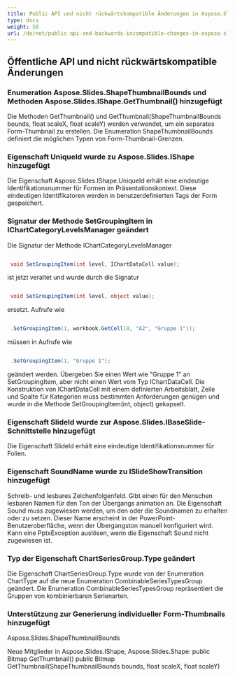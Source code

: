 ```yaml
---
title: Public API und nicht rückwärtskompatible Änderungen in Aspose.Slides für .NET 14.3.0
type: docs
weight: 50
url: /de/net/public-api-and-backwards-incompatible-changes-in-aspose-slides-for-net-14-3-0/
---
```


## **Öffentliche API und nicht rückwärtskompatible Änderungen**
### **Enumeration Aspose.Slides.ShapeThumbnailBounds und Methoden Aspose.Slides.IShape.GetThumbnail() hinzugefügt**
Die Methoden GetThumbnail() und GetThumbnail(ShapeThumbnailBounds bounds, float scaleX, float scaleY) werden verwendet, um ein separates Form-Thumbnail zu erstellen. Die Enumeration ShapeThumbnailBounds definiert die möglichen Typen von Form-Thumbnail-Grenzen.
### **Eigenschaft UniqueId wurde zu Aspose.Slides.IShape hinzugefügt**
Die Eigenschaft Aspose.Slides.IShape.UniqueId erhält eine eindeutige Identifikationsnummer für Formen im Präsentationskontext. Diese eindeutigen Identifikatoren werden in benutzerdefinierten Tags der Form gespeichert.
### **Signatur der Methode SetGroupingItem in IChartCategoryLevelsManager geändert**
Die Signatur der Methode IChartCategoryLevelsManager

``` csharp

 void SetGroupingItem(int level, IChartDataCell value);

``` 

ist jetzt veraltet und wurde durch die Signatur

``` csharp

 void SetGroupingItem(int level, object value);

``` 

ersetzt. Aufrufe wie

``` csharp

 .SetGroupingItem(1, workbook.GetCell(0, "A2", "Gruppe 1"));

``` 

müssen in Aufrufe wie

``` csharp

 .SetGroupingItem(1, "Gruppe 1");

``` 

geändert werden. Übergeben Sie einen Wert wie "Gruppe 1" an SetGroupingItem, aber nicht einen Wert vom Typ IChartDataCell. Die Konstruktion von IChartDataCell mit einem definierten Arbeitsblatt, Zeile und Spalte für Kategorien muss bestimmten Anforderungen genügen und wurde in die Methode SetGroupingItem(int, object) gekapselt.
### **Eigenschaft SlideId wurde zur Aspose.Slides.IBaseSlide-Schnittstelle hinzugefügt**
Die Eigenschaft SlideId erhält eine eindeutige Identifikationsnummer für Folien.
### **Eigenschaft SoundName wurde zu ISlideShowTransition hinzugefügt**
Schreib- und lesbares Zeichenfolgenfeld. Gibt einen für den Menschen lesbaren Namen für den Ton der Übergangs animation an. Die Eigenschaft Sound muss zugewiesen werden, um den oder die Soundnamen zu erhalten oder zu setzen. Dieser Name erscheint in der PowerPoint-Benutzeroberfläche, wenn der Übergangston manuell konfiguriert wird. Kann eine PptxException auslösen, wenn die Eigenschaft Sound nicht zugewiesen ist.
### **Typ der Eigenschaft ChartSeriesGroup.Type geändert**
Die Eigenschaft ChartSeriesGroup.Type wurde von der Enumeration ChartType auf die neue Enumeration CombinableSeriesTypesGroup geändert. Die Enumeration CombinableSeriesTypesGroup repräsentiert die Gruppen von kombinierbaren Serienarten.
### **Unterstützung zur Generierung individueller Form-Thumbnails hinzugefügt**
Aspose.Slides.ShapeThumbnailBounds

Neue Mitglieder in Aspose.Slides.IShape, Aspose.Slides.Shape:
public Bitmap GetThumbnail()
public Bitmap GetThumbnail(ShapeThumbnailBounds bounds, float scaleX, float scaleY)